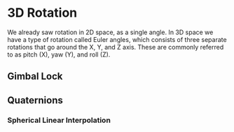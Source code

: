 # 3D Rotation

We already saw rotation in 2D space, as a single angle. In 3D space we have a type of rotation called Euler angles, which consists of three separate rotations that go around the X, Y, and Z axis. These are commonly referred to as pitch (X), yaw (Y), and roll (Z).



## Gimbal Lock



## Quaternions



### Spherical Linear Interpolation

